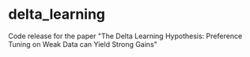 # delta_learning
Code release for the paper "The Delta Learning Hypothesis: Preference Tuning on Weak Data can Yield Strong Gains"
